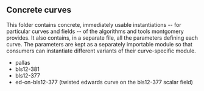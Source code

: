 ## Concrete curves

This folder contains concrete, immediately usable instantiations -- for particular curves and fields -- of the algorithms and tools montgomery provides.
It also contains, in a separate file, all the parameters defining each curve. The parameters are kept as a separately importable module so that consumers can instantiate different variants of their curve-specific module.

- pallas
- bls12-381
- bls12-377
- ed-on-bls12-377 (twisted edwards curve on the bls12-377 scalar field)

